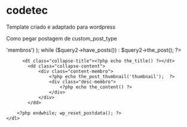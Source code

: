 # codetec
Template criado e adaptado para wordpress

Como pegar postagem de custom_post_type 

<dl class="collapse">
		<?php 	$query2 = new WP_Query( array('post_type' => 'membros') );
				while ($query2->have_posts()) : $query2->the_post();  ?>

		  <dt class="collapse-title"><?php echo the_title() ?></dt>
		    <dd class="collapse-content">
				<div class="content-membro">
					<?php echo the_post_thumbnail('thumbnail');  ?>
					<div class="desc-membro">
						<?php echo the_content() ?>
					</div>
				</div>
		    </dd>

		<?php endwhile; wp_reset_postdata(); ?>
	</dl>

